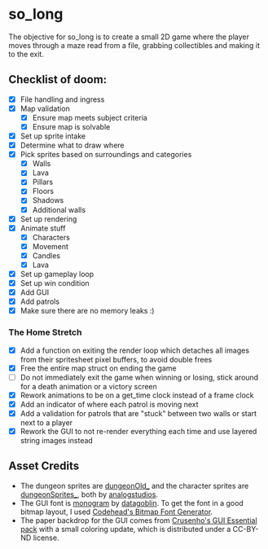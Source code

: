 # so_long
The objective for so_long is to create a small 2D game where the player moves through a maze read from a file, grabbing collectibles and making it to the exit.

## Checklist of doom:
- [x] File handling and ingress
- [x] Map validation
  - [x] Ensure map meets subject criteria
  - [x] Ensure map is solvable
- [x] Set up sprite intake
- [x] Determine what to draw where
- [x] Pick sprites based on surroundings and categories
  - [x] Walls
  - [x] Lava
  - [x] Pillars
  - [x] Floors
  - [x] Shadows
  - [x] Additional walls
- [x] Set up rendering
- [x] Animate stuff
  - [x] Characters
  - [x] Movement
  - [x] Candles
  - [x] Lava
- [x] Set up gameplay loop
- [x] Set up win condition
- [x] Add GUI
- [x] Add patrols
- [x] Make sure there are no memory leaks :)

### The Home Stretch
- [x] Add a function on exiting the render loop which detaches all images from their spritesheet pixel buffers, to avoid double frees
- [x] Free the entire map struct on ending the game
- [ ] Do not immediately exit the game when winning or losing, stick around for a death animation or a victory screen
- [x] Rework animations to be on a get_time clock instead of a frame clock
- [x] Add an indicator of where each patrol is moving next
- [x] Add a validation for patrols that are "stuck" between two walls or start next to a player
- [x] Rework the GUI to not re-render everything each time and use layered string images instead

## Asset Credits
- The dungeon sprites are [dungeonOld_](https://analogstudios.itch.io/dungeonold) and the character sprites are [dungeonSprites_](https://analogstudios.itch.io/dungeonsprites), both by [analogstudios](https://analogstudios.itch.io/).
- The GUI font is [monogram](https://datagoblin.itch.io/monogram) by [datagoblin](https://datagoblin.itch.io/). To get the font in a good bitmap layout, I used [Codehead's Bitmap Font Generator](https://github.com/CodeheadUK/CBFG).
- The paper backdrop for the GUI comes from [Crusenho's GUI Essential pack](https://crusenho.itch.io/complete-gui-essential-pack) with a small coloring update, which is distributed under a CC-BY-ND license.
